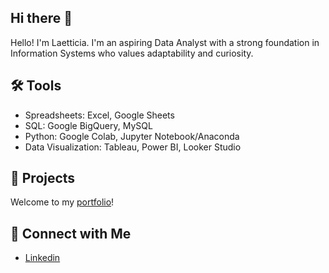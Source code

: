 ## Hi there 👋

<!--
**lpangeran/lpangeran** is a ✨ _special_ ✨ repository because its `README.md` (this file) appears on your GitHub profile.

Here are some ideas to get you started:

- 🔭 I’m currently working on ...
- 🌱 I’m currently learning ...
- 👯 I’m looking to collaborate on ...
- 🤔 I’m looking for help with ...
- 💬 Ask me about ...
- 📫 How to reach me: ...
- 😄 Pronouns: ...
- ⚡ Fun fact: ...
-->

Hello! I'm Laetticia. I'm an aspiring Data Analyst with a strong foundation in Information Systems who values adaptability and curiosity.

## 🛠️ Tools
- Spreadsheets: Excel, Google Sheets
- SQL: Google BigQuery, MySQL
- Python: Google Colab, Jupyter Notebook/Anaconda
- Data Visualization: Tableau, Power BI, Looker Studio

## 📖 Projects
Welcome to my [portfolio](https://github.com/lpangeran/Portfolio-Guide)!

## 💬 Connect with Me
- [Linkedin](www.linkedin.com/in/lpangeran)
